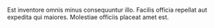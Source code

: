 Est inventore omnis minus consequuntur illo.
Facilis officia repellat aut expedita qui maiores.
Molestiae officiis placeat amet est.